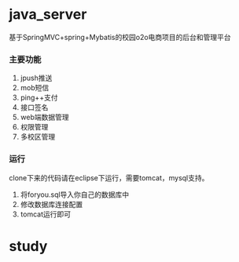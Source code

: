 
# java_server
基于SpringMVC+spring+Mybatis的校园o2o电商项目的后台和管理平台

### 主要功能
1. jpush推送
2. mob短信
3. ping++支付
4. 接口签名
5. web端数据管理
6. 权限管理
7. 多校区管理

### 运行
clone下来的代码请在eclipse下运行，需要tomcat，mysql支持。

1. 将foryou.sql导入你自己的数据库中
2. 修改数据库连接配置
3. tomcat运行即可

# study
